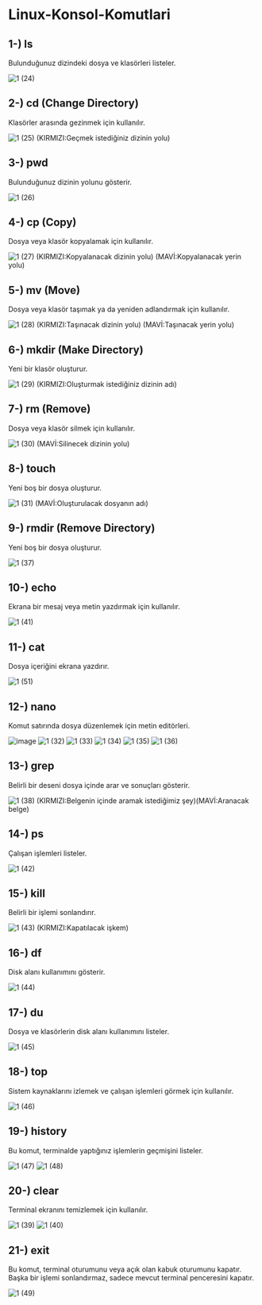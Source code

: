 # Linux-Konsol-Komutlari

## 1-) ls
Bulunduğunuz dizindeki dosya ve klasörleri listeler.

![1 (24)](https://github.com/user-attachments/assets/845522fd-2b9a-40f4-af97-035b506cc40c)

## 2-) cd (Change Directory)
Klasörler arasında gezinmek için kullanılır.

![1 (25)](https://github.com/user-attachments/assets/c9c2dff3-6a04-4c42-9180-951eabd4d375)
(KIRMIZI:Geçmek istediğiniz dizinin yolu)
## 3-) pwd
Bulunduğunuz dizinin yolunu gösterir.

![1 (26)](https://github.com/user-attachments/assets/b502ef9b-fd63-4f71-b34e-3dbf9a8e6963)

## 4-) cp (Copy)
Dosya veya klasör kopyalamak için kullanılır.

![1 (27)](https://github.com/user-attachments/assets/ae7c93e7-4019-43c6-8d2a-82573a4321c5)
(KIRMIZI:Kopyalanacak dizinin yolu) (MAVİ:Kopyalanacak yerin yolu)
## 5-) mv (Move)
Dosya veya klasör taşımak ya da yeniden adlandırmak için kullanılır.

![1 (28)](https://github.com/user-attachments/assets/06fe3f8e-a186-4120-bb79-b4ee2cc65a8e)
(KIRMIZI:Taşınacak dizinin yolu) (MAVİ:Taşınacak yerin yolu)
## 6-) mkdir (Make Directory)
Yeni bir klasör oluşturur.

![1 (29)](https://github.com/user-attachments/assets/725489ce-8cac-437c-9589-cc69a868c18b)
(KIRMIZI:Oluşturmak istediğiniz dizinin adı)
## 7-) rm (Remove)
Dosya veya klasör silmek için kullanılır.

![1 (30)](https://github.com/user-attachments/assets/b85fd46a-53d2-4c2c-8416-80224a277686)
(MAVİ:Silinecek dizinin yolu)
## 8-) touch
Yeni boş bir dosya oluşturur.

![1 (31)](https://github.com/user-attachments/assets/aa85f184-296d-438c-8562-2f339ac66de4)
(MAVİ:Oluşturulacak dosyanın adı)
## 9-) rmdir (Remove Directory)
Yeni boş bir dosya oluşturur.

![1 (37)](https://github.com/user-attachments/assets/f10f025b-b16f-4603-bf2b-344c1ece23f4)

## 10-) echo
Ekrana bir mesaj veya metin yazdırmak için kullanılır.

![1 (41)](https://github.com/user-attachments/assets/e0825b9a-e491-4b90-b500-f754ab25ade9)

## 11-) cat
Dosya içeriğini ekrana yazdırır.

![1 (51)](https://github.com/user-attachments/assets/2fe16982-a58b-42de-b0ce-026292243b40)

## 12-) nano
Komut satırında dosya düzenlemek için metin editörleri.

![image](https://github.com/user-attachments/assets/66ca27e4-d2bc-40da-b1d8-edc50d3ab8d1)
![1 (32)](https://github.com/user-attachments/assets/9cec6547-c868-42fa-9cef-b439bdf92b78)
![1 (33)](https://github.com/user-attachments/assets/6f16c41e-8378-4321-881b-5afc4fe2bf9d)
![1 (34)](https://github.com/user-attachments/assets/d27896ad-ceff-4fdb-97c2-093a863ad9be)
![1 (35)](https://github.com/user-attachments/assets/1659692c-7280-41f1-9788-3456fd0e9712)
![1 (36)](https://github.com/user-attachments/assets/c1087d76-55b9-42bf-8fc9-2d6f3d610fe1)

## 13-) grep
Belirli bir deseni dosya içinde arar ve sonuçları gösterir.

![1 (38)](https://github.com/user-attachments/assets/740b4e03-3ed0-4f2b-afa5-d5c10840d398)
(KIRMIZI:Belgenin içinde aramak istediğimiz şey)(MAVİ:Aranacak belge)
## 14-) ps
Çalışan işlemleri listeler.

![1 (42)](https://github.com/user-attachments/assets/e29cc3fa-883a-466f-9384-1823b705955e)

## 15-) kill
Belirli bir işlemi sonlandırır.

![1 (43)](https://github.com/user-attachments/assets/d52f8294-89f9-4d8c-a6e9-1fc0a0cc273b)
(KIRMIZI:Kapatılacak işkem)
## 16-) df
Disk alanı kullanımını gösterir.

![1 (44)](https://github.com/user-attachments/assets/eb5ad5ee-a848-4f64-b770-aa5cd083c9cf)

## 17-) du
Dosya ve klasörlerin disk alanı kullanımını listeler.

![1 (45)](https://github.com/user-attachments/assets/b1bba026-b3b4-4972-b6b0-5cdd9b709e44)

## 18-) top
Sistem kaynaklarını izlemek ve çalışan işlemleri görmek için kullanılır.

![1 (46)](https://github.com/user-attachments/assets/6266961d-6b7c-402e-bfd3-2e00ccb1d283)

## 19-) history
Bu komut, terminalde yaptığınız işlemlerin geçmişini listeler.

![1 (47)](https://github.com/user-attachments/assets/6cdf0096-74b9-4c53-ac48-db90fad09b42)
![1 (48)](https://github.com/user-attachments/assets/7dfe1723-d0b5-43cb-aa99-58d4b8d94058)

## 20-) clear
Terminal ekranını temizlemek için kullanılır.

![1 (39)](https://github.com/user-attachments/assets/8385903c-b825-4f0a-a573-775c8ed65d3a)
![1 (40)](https://github.com/user-attachments/assets/e1e432ba-c046-4055-a2b3-cec78faf524c)

## 21-) exit
Bu komut, terminal oturumunu veya açık olan kabuk oturumunu kapatır. Başka bir işlemi sonlandırmaz, sadece mevcut terminal penceresini kapatır.

![1 (49)](https://github.com/user-attachments/assets/66bc8313-efa0-4395-8a8e-f64308d41aa0)

